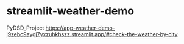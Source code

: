 # streamlit-weather-demo
PyDSD_Project
https://app-weather-demo-j9zebc9aygj7yxzuhkhszz.streamlit.app/#check-the-weather-by-city